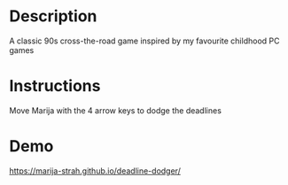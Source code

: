 # Description
A classic 90s cross-the-road game inspired by my favourite childhood PC games

# Instructions
Move Marija with the 4 arrow keys to dodge the deadlines

# Demo
https://marija-strah.github.io/deadline-dodger/